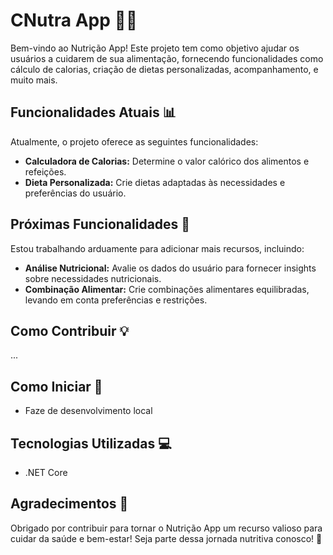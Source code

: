 # CNutra App 🍏💪

Bem-vindo ao Nutrição App! Este projeto tem como objetivo ajudar os usuários a cuidarem de sua alimentação, fornecendo funcionalidades como cálculo de calorias, criação de dietas personalizadas, acompanhamento, e muito mais.

## Funcionalidades Atuais 📊

Atualmente, o projeto oferece as seguintes funcionalidades:

- **Calculadora de Calorias:** Determine o valor calórico dos alimentos e refeições.
- **Dieta Personalizada:** Crie dietas adaptadas às necessidades e preferências do usuário.

## Próximas Funcionalidades 🚀

Estou trabalhando arduamente para adicionar mais recursos, incluindo:

- **Análise Nutricional:** Avalie os dados do usuário para fornecer insights sobre necessidades nutricionais.
- **Combinação Alimentar:** Crie combinações alimentares equilibradas, levando em conta preferências e restrições.

## Como Contribuir 💡

...

## Como Iniciar 🚗

- Faze de desenvolvimento local

## Tecnologias Utilizadas 💻

- .NET Core

## Agradecimentos 🙌

Obrigado por contribuir para tornar o Nutrição App um recurso valioso para cuidar da saúde e bem-estar! Seja parte dessa jornada nutritiva conosco! 🌱
